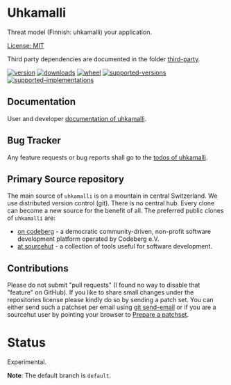 # Uhkamalli

Threat model (Finnish: uhkamalli) your application.

[License: MIT](https://git.sr.ht/~sthagen/uhkamalli/tree/default/item/LICENSE)

Third party dependencies are documented in the folder [third-party](docs/third-party/README.md).

[![version](https://img.shields.io/pypi/v/uhkamalli.svg?style=flat)](https://pypi.python.org/pypi/uhkamalli/)
[![downloads](https://pepy.tech/badge/uhkamalli/month)](https://pepy.tech/project/uhkamalli)
[![wheel](https://img.shields.io/pypi/wheel/uhkamalli.svg?style=flat)](https://pypi.python.org/pypi/uhkamalli/)
[![supported-versions](https://img.shields.io/pypi/pyversions/uhkamalli.svg?style=flat)](https://pypi.python.org/pypi/uhkamalli/)
[![supported-implementations](https://img.shields.io/pypi/implementation/uhkamalli.svg?style=flat)](https://pypi.python.org/pypi/uhkamalli/)

## Documentation

User and developer [documentation of uhkamalli](https://codes.dilettant.life/docs/uhkamalli).

## Bug Tracker

Any feature requests or bug reports shall go to the [todos of uhkamalli](https://todo.sr.ht/~sthagen/uhkamalli).

## Primary Source repository

The main source of `uhkamalli` is on a mountain in central Switzerland.
We use distributed version control (git).
There is no central hub.
Every clone can become a new source for the benefit of all.
The preferred public clones of `uhkamalli` are:

* [on codeberg](https://codeberg.org/sthagen/uhkamalli) - a democratic community-driven, non-profit software development platform operated by Codeberg e.V.
* [at sourcehut](https://git.sr.ht/~sthagen/uhkamalli) - a collection of tools useful for software development.

## Contributions

Please do not submit "pull requests" (I found no way to disable that "feature" on GitHub).
If you like to share small changes under the repositories license please kindly do so by sending a patch set.
You can either send such a patchset per email using [git send-email](https://git-send-email.io) or 
if you are a sourcehut user by pointing your browser to [Prepare a patchset](https://git.sr.ht/~sthagen/uhkamalli/send-email).

# Status

Experimental.

**Note**: The default branch is `default`. 
